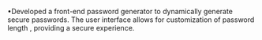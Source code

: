 •Developed a front-end password generator to dynamically
generate secure passwords. The user interface allows for
customization of password length , providing a secure
experience.
